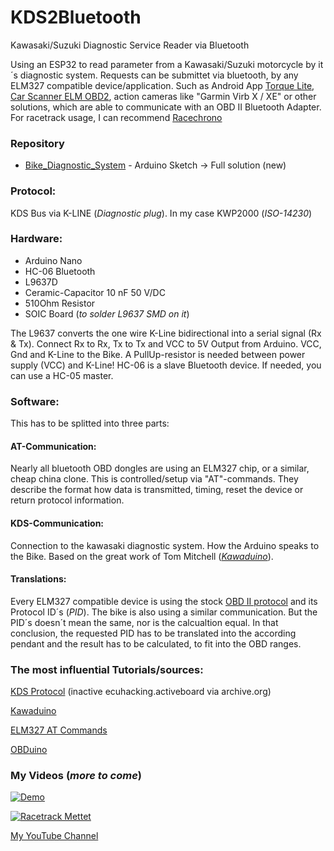 # KDS2Bluetooth
Kawasaki/Suzuki Diagnostic Service Reader via Bluetooth

Using an ESP32 to read parameter from a Kawasaki/Suzuki motorcycle by it´s diagnostic system.
Requests can be submittet via bluetooth, by any ELM327 compatible device/application. Such as Android App [Torque Lite](https://play.google.com/store/apps/details?id=org.prowl.torque&hl=de), [Car Scanner ELM OBD2](https://play.google.com/store/apps/details?id=com.ovz.carscanner&hl=de), 
action cameras like "Garmin Virb X / XE" or other solutions, which are able to communicate with an OBD II Bluetooth Adapter.
For racetrack usage, I can recommend [Racechrono](https://racechrono.com/)

### Repository
* [Bike_Diagnostic_System](https://github.com/SaLuci/KDS2Bluetooth/tree/master/Bike_Diagnostic_System)    - Arduino Sketch -> Full solution (new)


### Protocol:
KDS Bus via K-LINE (*Diagnostic plug*).
In my case KWP2000 (*ISO-14230*)

### Hardware:
* Arduino Nano
* HC-06 Bluetooth
* L9637D
* Ceramic-Capacitor 10 nF 50 V/DC
* 510Ohm Resistor
* SOIC Board (*to solder L9637 SMD on it*)

The L9637 converts the one wire K-Line bidirectional into a serial signal (Rx & Tx).
Connect Rx to Rx, Tx to Tx and VCC to 5V Output from Arduino. VCC, Gnd and K-Line to the Bike. A PullUp-resistor is needed between power supply (VCC) and K-Line!
HC-06 is a slave Bluetooth device. If needed, you can use a HC-05 master.

### Software:
This has to be splitted into three parts:

#### AT-Communication:
Nearly all bluetooth OBD dongles are using an ELM327 chip, or a similar, cheap china clone.
This is controlled/setup via "AT"-commands. They describe the format how data is transmitted, timing, reset the device or return protocol information.

#### KDS-Communication:
Connection to the kawasaki diagnostic system. How the Arduino speaks to the Bike.
Based on the great work of Tom Mitchell (*[Kawaduino](https://bitbucket.org/tomnz/kawaduino/overview)*).

#### Translations:
Every ELM327 compatible device is using the stock [OBD II protocol](https://en.wikipedia.org/wiki/OBD-II_PIDs) and its Protocol ID´s (*PID*).
The bike is also using a similar communication. But the PID´s doesn´t mean the same, nor is the calcualtion equal.
In that conclusion, the requested PID has to be translated into the according pendant and the result has to be calculated,
to fit into the OBD ranges.


### The most influential Tutorials/sources:
[KDS Protocol](https://web.archive.org/web/20201202041417/https://ecuhacking.activeboard.com/t56234221/kds-protocol/) (inactive ecuhacking.activeboard via archive.org)

[Kawaduino](https://github.com/tomnz/kawaduino)

[ELM327 AT Commands](https://www.elmelectronics.com/wp-content/uploads/2016/07/ELM327DS.pdf)

[OBDuino](https://en.wikipedia.org/wiki/OBDuino)


### My Videos (*more to come*)
[![Demo](https://img.youtube.com/vi/MKdlcnXseew/0.jpg)](https://www.youtube.com/watch?v=MKdlcnXseew&feature=youtu.be)

[![Racetrack Mettet](https://img.youtube.com/vi/7NzQdNrY6Ro/0.jpg)](https://youtu.be/7NzQdNrY6Ro?t=36s)

[My YouTube Channel](https://www.youtube.com/channel/UCT6vRSUNHg8XRwPQtbxhyKw)
